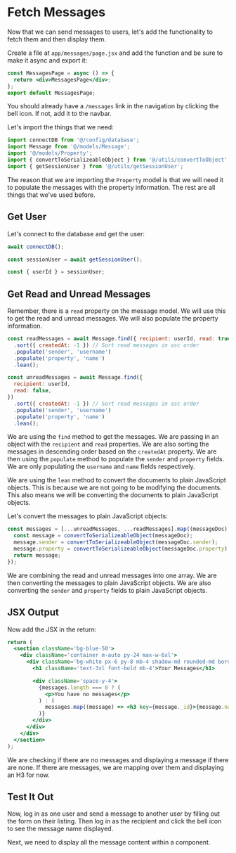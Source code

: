 # Fetch Messages

Now that we can send messages to users, let's add the functionality to fetch them and then display them.

Create a file at `app/messages/page.jsx` and add the function and be sure to make it async and export it:

```jsx
const MessagesPage = async () => {
  return <div>MessagesPage</div>;
};
export default MessagesPage;
```

You should already have a `/messages` link in the navigation by clicking the bell icon. If not, add it to the navbar.

Let's import the things that we need:

```jsx
import connectDB from '@/config/database';
import Message from '@/models/Message';
import '@/models/Property';
import { convertToSerializeableObject } from '@/utils/convertToObject';
import { getSessionUser } from '@/utils/getSessionUser';
```

The reason that we are importing the `Property` model is that we will need it to populate the messages with the property information. The rest are all things that we've used before.

## Get User

Let's connect to the database and get the user:

```jsx
await connectDB();

const sessionUser = await getSessionUser();

const { userId } = sessionUser;
```

## Get Read and Unread Messages

Remember, there is a `read` property on the message model. We will use this to get the read and unread messages. We will also populate the property information.

```jsx
const readMessages = await Message.find({ recipient: userId, read: true })
  .sort({ createdAt: -1 }) // Sort read messages in asc order
  .populate('sender', 'username')
  .populate('property', 'name')
  .lean();

const unreadMessages = await Message.find({
  recipient: userId,
  read: false,
})
  .sort({ createdAt: -1 }) // Sort read messages in asc order
  .populate('sender', 'username')
  .populate('property', 'name')
  .lean();
```

We are using the `find` method to get the messages. We are passing in an object with the `recipient` and `read` properties. We are also sorting the messages in descending order based on the `createdAt` property. We are then using the `populate` method to populate the `sender` and `property` fields. We are only populating the `username` and `name` fields respectively.

We are using the `lean` method to convert the documents to plain JavaScript objects. This is because we are not going to be modifying the documents. This also means we will be converting the documents to plain JavaScript objects.

Let's convert the messages to plain JavaScript objects:

```jsx
const messages = [...unreadMessages, ...readMessages].map((messageDoc) => {
  const message = convertToSerializeableObject(messageDoc);
  message.sender = convertToSerializeableObject(messageDoc.sender);
  message.property = convertToSerializeableObject(messageDoc.property);
  return message;
});
```

We are combining the read and unread messages into one array. We are then converting the messages to plain JavaScript objects. We are also converting the `sender` and `property` fields to plain JavaScript objects.

## JSX Output

Now add the JSX in the return:

```jsx
return (
  <section className='bg-blue-50'>
    <div className='container m-auto py-24 max-w-6xl'>
      <div className='bg-white px-6 py-8 mb-4 shadow-md rounded-md border m-4 md:m-0'>
        <h1 className='text-3xl font-bold mb-4'>Your Messages</h1>

        <div className='space-y-4'>
          {messages.length === 0 ? (
            <p>You have no messages</p>
          ) : (
            messages.map((message) => <h3 key={message._id}>{message.name}</h3>)
          )}
        </div>
      </div>
    </div>
  </section>
);
```

We are checking if there are no messages and displaying a message if there are none. If there are messages, we are mapping over them and displaying an H3 for now.

## Test It Out

Now, log in as one user and send a message to another user by filling out the form on their listing. Then log in as the recipient and click the bell icon to see the message name displayed.

Next, we need to display all the message content within a component.
